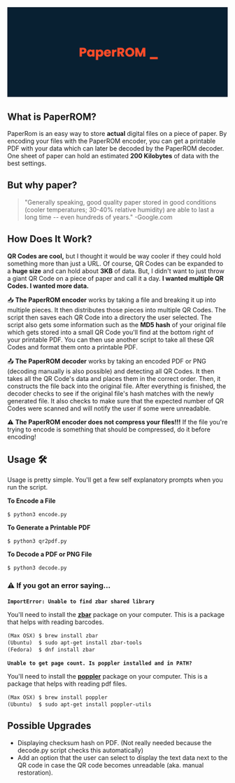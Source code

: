 
<img src="https://github.com/CodeShady/PaperROM/blob/main/banner.png" alt="PaperROM Banner">

## What is PaperROM?
PaperRom is an easy way to store **actual** digital files on a piece of paper.
By encoding your files with the PaperROM encoder, you can get a printable PDF with your data which can later be decoded by the PaperROM decoder.
One sheet of paper can hold an estimated **200 Kilobytes** of data with the best settings.

## But why paper?
> "Generally speaking, good quality paper stored in good conditions (cooler temperatures; 30-40% relative humidity) are able to last a long time -- even hundreds of years." -Google.com

## How Does It Work?
**QR Codes are cool,** but I thought it would be way cooler if they could hold something more than just a URL. Of course, QR Codes can be expanded to a **huge size** and can hold about **3KB** of data. But, I didn't want to just throw a giant QR Code on a piece of paper and call it a day. **I wanted multiple QR Codes. I wanted more data.**

📥 **The PaperROM encoder** works by taking a file and breaking it up into multiple pieces. It then distributes those pieces into multiple QR Codes. The script then saves each QR Code into a directory the user selected. The script also gets some information such as the **MD5 hash** of your original file which gets stored into a small QR Code you'll find at the bottom right of your printable PDF. You can then use another script to take all these QR Codes and format them onto a printable PDF.

📤 **The PaperROM decoder** works by taking an encoded PDF or PNG (decoding manually is also possible) and detecting all QR Codes. It then takes all the QR Code's data and places them in the correct order. Then, it constructs the file back into the original file. After everything is finished, the decoder checks to see if the original file's hash matches with the newly generated file. It also checks to make sure that the expected number of QR Codes were scanned and will notify the user if some were unreadable.

⚠️ **The PaperROM encoder does not compress your files!!!** If the file you're trying to encode is something that should be compressed, do it before encoding!

## Usage 🛠
Usage is pretty simple. You'll get a few self explanatory prompts when you run the script.

**To Encode a File**

	$ python3 encode.py

**To Generate a Printable PDF**

	$ python3 qr2pdf.py

**To Decode a PDF or PNG File**

	$ python3 decode.py

### ⚠️ If you got an error saying...
	
**`ImportError: Unable to find zbar shared library`**

You'll need to install the **[zbar](https://github.com/ZBar/ZBar)** package on your computer. This is a package that helps with reading barcodes.

	(Max OSX) $ brew install zbar
	(Ubuntu)  $ sudo apt-get install zbar-tools
	(Fedora)  $ dnf install zbar

**`Unable to get page count. Is poppler installed and in PATH?`**

You'll need to install the **[poppler](https://poppler.freedesktop.org)** package on your computer. This is a package that helps with reading pdf files.

	(Max OSX) $ brew install poppler
	(Ubuntu)  $ sudo apt-get install poppler-utils


## Possible Upgrades

 - Displaying checksum hash on PDF. (Not really needed because the decode.py script checks this automatically)
 - Add an option that the user can select to display the text data next to the QR code in case the QR code becomes unreadable (aka. manual restoration).
